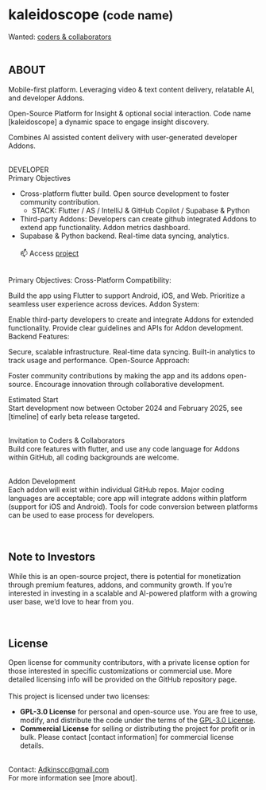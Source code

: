 # kaleidoscope <small>(code name)</small>
Wanted: <a href="mailto: support@bowhip.org">coders & collaborators</a> <!--to help shape and grow this innovative project.-->
<br>
<br>
## ABOUT
Mobile-first platform. Leveraging video & text content delivery, relatable AI, and developer Addons. 
<br>

Open-Source Platform for Insight & optional social interaction. Code name [kaleidoscope] a dynamic space to engage insight discovery.
<br>

Combines AI assisted content delivery with user-generated developer Addons.
<br><br>

DEVELOPER<br>
Primary Objectives
 - Cross-platform flutter build. Open source development to foster community contribution.
      - STACK: Flutter / AS / IntelliJ & GitHub Copilot / Supabase & Python
 - Third-party Addons: Developers can create github integrated Addons to extend app functionality.  Addon metrics dashboard.
 - Supabase & Python backend. Real-time data syncing, analytics.
 <br><br>
    📫 Access <a href="mailto: support@bowhip.org">project</a>
<br><br>

Primary Objectives:
Cross-Platform Compatibility:

Build the app using Flutter to support Android, iOS, and Web.
Prioritize a seamless user experience across devices.
Addon System:

Enable third-party developers to create and integrate Addons for extended functionality.
Provide clear guidelines and APIs for Addon development.
Backend Features:

Secure, scalable infrastructure.
Real-time data syncing.
Built-in analytics to track usage and performance.
Open-Source Approach:

Foster community contributions by making the app and its addons open-source.
Encourage innovation through collaborative development.




Estimated Start <br>
Start development now between October 2024 and February 2025, see [timeline] of early beta release targeted.
<br><br>

Invitation to Coders & Collaborators<br>
Build core features with flutter, and use any code language for Addons within GitHub, all coding backgrounds are welcome.
<br><br>

Addon Development<br>
Each addon will exist within individual GitHub repos. Major coding languages are acceptable; core app will integrate addons within platform (support for iOS and Android). Tools for code conversion between platforms can be used to ease process for developers.
<br><br><br>


## Note to Investors<br>
While this is an open-source project, there is potential for monetization through premium features, addons, and community growth. If you’re interested in investing in a scalable and AI-powered platform with a growing user base, we’d love to hear from you.
<br><br>
<br>

## License
Open license for community contributors, with a private license option for those interested in specific customizations or commercial use. More detailed licensing info will be provided on the GitHub repository page.
<br><br>
This project is licensed under two licenses:
- **GPL-3.0 License** for personal and open-source use. You are free to use, modify, and distribute the code under the terms of the [GPL-3.0 License](link-to-GPL-license).
- **Commercial License** for selling or distributing the project for profit or in bulk. Please contact [contact information] for commercial license details.
<br><br>

Contact: Adkinscc@gmail.com<br>
For more information see [more about].

